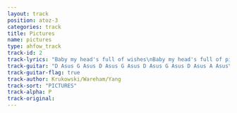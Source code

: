 ```yaml
---
layout: track
position: atoz-3
categories: track
title: Pictures
name: pictures
type: ahfow_track
track-id: 2
track-lyrics: "Baby my head's full of wishes\nBaby my head's full of pictures\nBaby my head's full of colors\nBaby my head's full of pictures of you\n\nBaby I spent all my money\nBaby don't think that it's funny\nBaby my head's full of colors\nBaby my head's full of pictures of you"
track-guitar: "D Asus G Asus D Asus G Asus D Asus G Asus D Asus A Asus\nover and over\n\n(provided by brad)"
track-guitar-flag: true
track-author: Krukowski/Wareham/Yang
track-sort: "PICTURES"
track-alpha: P
track-original: 
---
```

